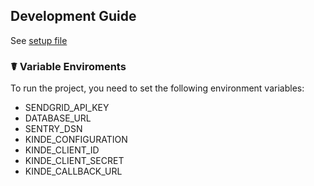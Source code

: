 ## Development Guide

See [setup file](docs/saythanks_development.md)

### ☤ Variable Enviroments

To run the project, you need to set the following environment variables:

- SENDGRID_API_KEY
- DATABASE_URL
- SENTRY_DSN
- KINDE_CONFIGURATION
- KINDE_CLIENT_ID
- KINDE_CLIENT_SECRET
- KINDE_CALLBACK_URL
